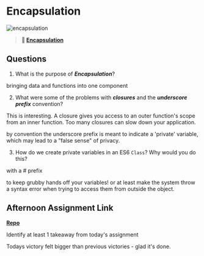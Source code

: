 # Encapsulation

![encapsulation](https://bcw.blob.core.windows.net/public/img/journals/5838157482080222)

> **📖 [Encapsulation](https://codeworksacademy.com/fs-student-guide/resources/wk3/02-Encapsulation)**

## Questions

1. What is the purpose of ***Encapsulation***?

bringing data and functions into one component

2. What were some of the problems with ***closures*** and the ***underscore prefix*** convention?

This is interesting. A closure gives you access to an outer function's scope from an inner function. Too many closures can slow down your application.

by convention the underscore prefix is meant to indicate a 'private' variable, which may lead to a "false sense" of privacy.

3. How do we create private variables in an ES6 `Class`? Why would you do this? 

with a # prefix

to keep grubby hands off your variables! or at least make the system throw a syntax error when trying to access them from outside the object.

## Afternoon Assignment Link

**[Repo](https://github.com/LemonadeGT1/vendr)**

Identify at least 1 takeaway from today's assignment

Todays victory felt bigger than previous victories - glad it's done.